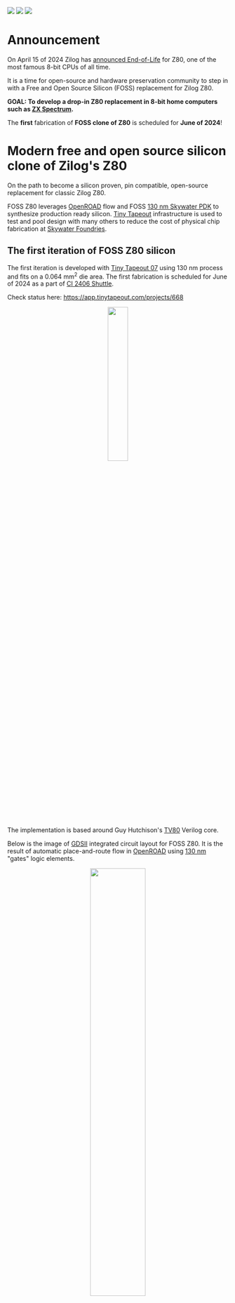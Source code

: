 ![](../../workflows/gds/badge.svg) ![](../../workflows/docs/badge.svg) ![](../../workflows/test/badge.svg)

# Announcement
On April 15 of 2024 Zilog has [announced End-of-Life](https://www.mouser.com/PCN/Littelfuse_PCN_Z84C00.pdf) for Z80, one of the most famous 8-bit CPUs of all time.

It is a time for open-source and hardware preservation community to step in with a Free and Open Source Silicon (FOSS) replacement for Zilog Z80.

**GOAL: To develop a drop-in Z80 replacement in 8-bit home computers such as [ZX Spectrum](https://www.spectrumforeveryone.co.uk/technical/zx-spectrum-pcb-schematics-layout/).**

The **first** fabrication of **FOSS clone of Z80** is scheduled for **June of 2024**!

# Modern free and open source silicon clone of Zilog's Z80
On the path to become a silicon proven, pin compatible, open-source replacement for classic Zilog Z80.

FOSS Z80 leverages [OpenROAD](https://openroad.readthedocs.io/en) flow and FOSS [130 nm Skywater PDK](https://skywater-pdk.readthedocs.io/en/main/) to synthesize production ready silicon. [Tiny Tapeout](https://tinytapeout.com) infrastructure is used to test and pool design with many others to reduce the cost of physical chip fabrication at [Skywater Foundries](https://en.wikipedia.org/wiki/SkyWater_Technology).

## The first iteration of FOSS Z80 silicon

The first iteration is developed with [Tiny Tapeout 07](https://tinytapeout.com) using 130 nm process and fits on a 0.064 mm<sup>2</sup> die area. The first fabrication is scheduled for June of 2024 as a part of [CI 2406 Shuttle](https://platform.efabless.com/projects/shuttle/23).

Check status here: https://app.tinytapeout.com/projects/668

<p align="center" width="100%">
    <img width="30%" src="./docs/tt07_z80.png">
</p>

The implementation is based around Guy Hutchison's [TV80](https://github.com/hutch31/tv80) Verilog core.

Below is the image of [GDSII](https://en.wikipedia.org/wiki/GDSII) integrated circuit layout for FOSS Z80. It is the result of automatic place-and-route flow in [OpenROAD](https://openroad.readthedocs.io/en) using [130 nm](https://skywater-pdk.readthedocs.io/en/main/) "gates" logic elements.

<p align="center" width="100%">
    <img width="50%" src="./docs/2x2_tiles.png">
</p>

## Plan
- [x] Submit with [Tiny Tapeout 07](https://app.tinytapeout.com/projects/668)
- [x] Write basic documentation for Tiny Tapeout 07: [docs/info.md](docs/info.md)
- [ ] Add thorough tests for all Z80 instructions including the 'illegal' ones [ZEXALL](https://mdfs.net/Software/Z80/Exerciser/) to a testbench
- [ ] Add thorough timing test of the input/output signals
- [ ] Integrate the netlist based Z80 core into the testbench for ultimate validation
- [ ] Compare different implementations: Verilog core [A-Z80](https://github.com/gdevic/A-Z80), Netlist based [Z80Explorer](https://github.com/gdevic/Z80Explorer), etc
- [ ] Tapeout with ChipIgnite in QFN64 package, create a PCB adapter from QFN64 to DIP40
- [ ] Tapeout with DIP40 package
- [ ] Create gate-level layouts that would resemble the original Z80 layout, see the original [chip dies](#Z80-Die-shots) below. Zilog designed Z80 by manually placing each transistor by hand.

# How to Contribute
Join the [Tiny Tapeout Discord](https://tinytapeout.com/discord) forum.

Browse [issues](https://github.com/rejunity/z80-open-silicon/issues).

# Quick start

* You can find the top module in [src/tt_um_rejunity_z80.v](src/tt_um_rejunity_z80.v). It instantiates Z80 and adheres to [TinyTapeout constraints](https://tinytapeout.com/specs/gpio/) including multiplexing the output pins onto the 8 pins of TinyTapeout chip.
* The core Verilog Z80 implementation is in [src/tv80](src/tv80) folder.
* The configuration for [OpenROAD](https://theopenroadproject.org) synthesis and place-and-route flow is in the [src/config.tcl](src/config.tcl) file.
* Finally, the testbench is implemented in [src/test/test.py](src/test/test.py).

Generated layout artifacts are in [gds](gds) folder. You can use [KLayout](https://www.klayout.de) viewer to inspect them:
* [GDSII file of Z80 core](gds/tinytapeout_07_skywater130A/tt_um_rejunity_z80.gds)
* [OASIS file of the Tiny Tapeout 07 chip with the Z80 core](gds/tinytapeout_07_skywater130A/caravel_24066810.oas)

## Run it locally

Follow the instructions from Tiny Tapeout's [Testing Your Design Guide](https://tinytapeout.com/hdl/testing/) and install required packages.

```
    sudo apt install iverilog verilator
    pip3 install cocotb pytest
```

Next, run the testbench.

```
    cd src
    make
```

If you are succesfull, you should see the tests passing:

<img width="580" alt="image" src="https://github.com/rejunity/z80-open-silicon/assets/1733077/e90ee88a-b693-4b2a-a184-d827084d5905">
<img width="609" alt="image" src="https://github.com/rejunity/z80-open-silicon/assets/1733077/099c6126-7e7e-468c-b775-070823e9a06c">

# Computers
* ZX Spectrum 16K - ?
* [ZX Spectrum 48K](https://spectrumforeveryone.com/wp-content/uploads/2017/08/ZXSpectrumIssue2-Schematics.gif) - (interrupted) 3.5 MHz Z80 <= ULA <= 14MHz crystal
* ZX Spectrum 128K -  (interrupted) 3.54690 MHz Z80 <= ULA <= ?? crystal
* [Amstrad CPC](https://www.cpcwiki.eu/imgs/6/68/464Schematic_new.png) - 4 MHz Z80 <= GA4007 <= 16Mhz crystal
* MSX1, MSX2 - 3.??
* [ColecoVision console](https://wiki.console5.com/wiki/File:Colecovision-Schematic---Audio,-Reset,-Clocks.png) - 3.57954 MHz Z80 <= /2 <= 7.15909 MHz crystal
* TSR80 [CPU sheet](http://billr.incolor.com/trs80sch-sheet1of2-part1of5.GIF) [clock sheet](http://billr.incolor.com/trs80sch-sheet2of2-part1of5.GIF) - 1.774 MHz Z80 <= /6 <= 10.6445 MHz

# Z80

## Pinout
```
               ,-------.___.-------.
    <--    A11 |1                40| A10    -->
    <--    A12 |2                39| A9     -->
    <--    A13 |3     Z80 CPU    38| A8     -->
    <--    A14 |4                37| A7     -->
    <--    A15 |5                36| A6     -->
    -->    CLK |6                35| A5     -->
    <->     D4 |7                34| A4     -->
    <->     D3 |8                33| A3     -->
    <->     D5 |9                32| A2     -->
    <->     D6 |10               31| A1     -->
           VCC |11               30| A0     -->
    <->     D2 |12               29| GND
    <->     D7 |13               28| /RFSH  -->
    <->     D0 |14               27| /M1    -->
    <->     D1 |15               26| /RESET <--
    -->   /INT |16               25| /BUSRQ <--
    -->   /NMI |17               24| /WAIT  <--
    <--  /HALT |18               23| /BUSAK -->
    <--  /MREQ |19               22| /WR    -->
    <--  /IORQ |20               21| /RD    -->
               `-------------------'

```

## Documentation
* [Z80 Users Manual](https://baltazarstudios.com/webshare/A-Z80/Z80_CPU_Users_Manual_2004.pdf)
* [Z80 Users Manual from Mostek](https://baltazarstudios.com/webshare/A-Z80/z80-mostek.pdf)
* [Zilog Data Book](http://cini.classiccmp.org//pdf/Zilog/Zilog%20Data%20Book.PDF)
* [All the information about Z80](http://www.z80.info)
* [Undocumented instructions](https://baltazarstudios.com/webshare/A-Z80/z80-documented-v0.91.pdf)
* [Opcode table](https://baltazarstudios.com/webshare/A-Z80/Z80-Opcode-Tables.pdf) and [timing](https://baltazarstudios.com/webshare/A-Z80/Z80-Instruction-List-with-T-states.pdf)

## Oral History of the Development of the Z80
[Oral History Panel on the Founding of the Company and the Development of the Z80 Microprocessor](http://archive.computerhistory.org/resources/text/Oral_History/Zilog_Z80/102658073.05.01.pdf)

[M. Shima on Demystifying Microprocessor Design](https://baltazarstudios.com/webshare/A-Z80/Library/Demystifying%20Microprocessor%20Design%20-%20M.%20Shima.pdf)

## Z80 Patents
* **(expired)** Patent [US4605980](https://patents.google.com/patent/US4605980) -- input voltage spike protection
* **(expired)** Patent [US4332008A](https://patents.google.com/patent/US4332008A) -- ???
* **(expired)** Patent [US4486827A](https://patents.google.com/patent/US4486827A) -- reset circuitry

## Z80 Die shots
* [How to "read" die shots](https://downloads.reactivemicro.com/Electronics/Reverse%20Engineering/6502%20-%20Guideline%20to%20Reverse%20Engineering%20v1.0.pdf)
* nMOS variants [Z8400 with 'Zilog 75'](https://siliconpr0n.org/map/zilog/z8400aps-z80acpu/bercovici_mz/) marking and [Zilog Z8400 with 'DC'](https://siliconpr0n.org/map/zilog/z0840008/marmontel_mz_ms20x/) letter marking
* CMOS variants [Zilog Z84C00](http://visual6502.org/images/pages/Zilog_Z84C00_die_shots.html) and its [8MHz version](https://siliconpr0n.org/map/zilog/z84c0008fec/marmontel_mz_ms20x/)
* Nintendo Z80 variant from Super Game Boy [SGB-CPU 01](https://siliconpr0n.org/map/nintendo/sgb-cpu-01/mcmaster_mz_mit20x/) produced in 1994
* Sean Riddle's image of the official second-source Mostek MK3880 [metal layer removed](https://happytrees.org/dieshots/Mostek_-_MK3880_(top_metal_removed)#/media/File:Mostek_MK3880_top_metal_removed.jpg)
* Pauli Rautakorpi's images of Z80 clones: [National Semiconductor NSC800](https://commons.wikimedia.org/wiki/User:Birdman86#/media/File:NS_NSC800_die.jpg), [Mostek MK3880](https://commons.wikimedia.org/wiki/User:Birdman86#/media/File:Mostek_MK3880_die.jpg), [MME9201 with 'U880/5'](https://commons.wikimedia.org/wiki/User:Birdman86#/media/File:MME_80A-CPU_die.JPG) markings 
* Zeptobar’s images of [Zilog Z0840004PSC](https://zeptobars.com/en/read/Zilog-Z80-Z0840004PSC) from 1990, [Soviet CMOS KR1858VM3](https://happytrees.org/dieshots/Soviet_-_KR1858VM3#/media/File:KR1858VM3-HD.jpg) with an uncommon layout, [MME Z80A](https://zeptobars.com/en/read/Zilog-Z80-Z80A) a clone on a large 5um process, [Soviet KR1858VM1](https://zeptobars.com/en/read/KR1858VM1-Z80-MME-Angstrem) a clone of U880/6 which in turn was an unlicensed clone of Z80, [Soviet T34VM1](https://zeptobars.com/en/read/t34vm1-z80-angstrem-mme) based on U880/5
* nMOS variant [GoldStar Z80](https://www.cl.cam.ac.uk/~sps32/Z80proj/Z80_traps.pdf) can be found in "Finding traps" article by Sergei Skorobogatov

![](http://visual6502.org/images/Z84C00/Z84C00_die_shot_20x_1b_1600w.jpg)

## Z80 Reverse Engineering
* [Finding "traps" in Zilog Z80 CPU by Sergei Skorobogatov](https://www.cl.cam.ac.uk/~sps32/Z80proj/Z80_traps.pdf)
* [Z80 Instruction Register deciphered](https://baltazarstudios.com/z80-instruction-register-deciphered/)
* [Z80 Tri-stated Data & Address bus gates](https://baltazarstudios.com/anatomy-z80-gate/)
* [Z80 (un)documented behavior](https://baltazarstudios.com/zilog-z80-undocumented-behavior/)
* [The instruction decode PLA in the Z80 microprocessor](http://static.righto.com/files/z80-pla-table.html)
* [Why the Z-80's data pins are scrambled](http://www.righto.com/2014/09/why-z-80s-data-pins-are-scrambled.html)
* [How the Z80's registers are implemented](http://www.righto.com/2014/10/how-z80s-registers-are-implemented-down.html)
* [The Z-80's 16-bit increment/decrement circuit reverse engineered](http://www.righto.com/2013/11/the-z-80s-16-bit-incrementdecrement.html)
* [The Z-80 has a 4-bit ALU](http://www.righto.com/2013/09/the-z-80-has-4-bit-alu-heres-how-it.html)
* [XOR, the silicon for two interesting gates explained](http://www.righto.com/2013/09/understanding-z-80-processor-one-gate.html)
* [WZ aka MEMPTR, esoteric register of the Z80](https://baltazarstudios.com/webshare/A-Z80/memptr_eng.txt)

## Existing Z80 implementations
* TV80 in Verilog https://github.com/hutch31/tv80
* TV80 in Verilog https://github.com/Obijuan/Z80-FPGA
* A-Z80 in Verilog https://github.com/gdevic/A-Z80 its [overview](https://baltazarstudios.com/z80-ground/) and [details](https://baltazarstudios.com/z80-cpu/)
* Z80 net-list level emulator https://github.com/gdevic/Z80Explorer and its [overview](https://baltazarstudios.com/z80explorer/) and [Users Guide](https://gdevic.github.io/Z80Explorer/)
* Online Z80 net-list emulator at [Visual6502.org](http://www.visual6502.org/JSSim/expert-z80.html)

# What is Tiny Tapeout?

Tiny Tapeout is an educational project that aims to make it easier and cheaper than ever to get your digital designs manufactured on a real chip.

To learn more and get started, visit https://tinytapeout.com.

## Resources

- [FAQ](https://tinytapeout.com/faq/)
- [Digital design lessons](https://tinytapeout.com/digital_design/)
- [Learn how semiconductors work](https://tinytapeout.com/siliwiz/)
- [Join the community](https://tinytapeout.com/discord)
- [Build your design locally](https://docs.google.com/document/d/1aUUZ1jthRpg4QURIIyzlOaPWlmQzr-jBn3wZipVUPt4)
